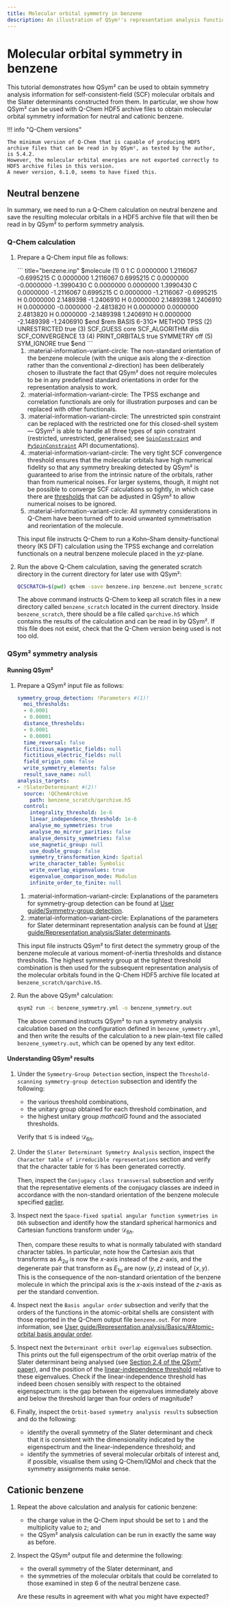 ```yaml
---
title: Molecular orbital symmetry in benzene
description: An illustration of QSym²'s representation analysis functionalities via molecular orbitals in benzene
---
```


# Molecular orbital symmetry in benzene

This tutorial demonstrates how QSym² can be used to obtain symmetry analysis information for self-consistent-field (SCF) molecular orbitals and the Slater determinants constructed from them.
In particular, we show how QSym² can be used with Q-Chem HDF5 archive files to obtain molecular orbital symmetry information for neutral and cationic benzene.

!!! info "Q-Chem versions"

    The minimum version of Q-Chem that is capable of producing HDF5 archive files that can be read in by QSym², as tested by the author, is 5.4.2.
    However, the molecular orbital energies are not exported correctly to HDF5 archive files in this version.
    A newer version, 6.1.0, seems to have fixed this.


## Neutral benzene

In summary, we need to run a Q-Chem calculation on neutral benzene and save the resulting molecular orbitals in a HDF5 archive file that will then be read in by QSym² to perform symmetry analysis.

### Q-Chem calculation

1. Prepare a Q-Chem input file as follows:

    <div class="annotate" markdown>
    ``` title="benzene.inp"
    $molecule (1)
        0 1
        C    0.0000000    1.2116067   -0.6995215
        C    0.0000000    1.2116067    0.6995215
        C    0.0000000   -0.0000000   -1.3990430
        C    0.0000000    0.0000000    1.3990430
        C    0.0000000   -1.2116067    0.6995215
        C    0.0000000   -1.2116067   -0.6995215
        H    0.0000000    2.1489398   -1.2406910
        H    0.0000000    2.1489398    1.2406910
        H    0.0000000   -0.0000000   -2.4813820
        H    0.0000000    0.0000000    2.4813820
        H    0.0000000   -2.1489398    1.2406910
        H    0.0000000   -2.1489398   -1.2406910
    $end
    $rem
        BASIS 6-31G*
        METHOD TPSS (2)
        UNRESTRICTED true (3)
        SCF_GUESS core
        SCF_ALGORITHM diis
        SCF_CONVERGENCE 13 (4)
        PRINT_ORBITALS true
        SYMMETRY off (5)
        SYM_IGNORE true
    $end
    ```
    </div>

    1. :material-information-variant-circle: The non-standard orientation of the benzene molecule (with the unique axis along the $x$-direction rather than the conventional $z$-direction) has been deliberately chosen to illustrate the fact that QSym² does not require molecules to be in any predefined standard orientations in order for the representation analysis to work.
    2. :material-information-variant-circle: The TPSS exchange and correlation functionals are only for illustration purposes and can be replaced with other functionals.
    3. :material-information-variant-circle: The unrestricted spin constraint can be replaced with the restricted one for this closed-shell system &mdash; QSym² is able to handle all three types of spin constraint (restricted, unrestricted, generalised; see [`SpinConstraint`](https://qsym2.dev/api/qsym2/angmom/spinor_rotation_3d/enum.SpinConstraint.html) and [`PySpinConstraint`](https://qsym2.dev/api/qsym2/bindings/python/integrals/enum.PySpinConstraint.html) API documentations).
    4. :material-information-variant-circle: The very tight SCF convergence threshold ensures that the molecular orbitals have high numerical fidelity so that any symmetry breaking detected by QSym² is guaranteed to arise from the intrinsic nature of the orbitals, rather than from numerical noises. For larger systems, though, it might not be possible to converge SCF calculations so tightly, in which case there are [thresholds](../user-guide/representation-analysis/basics.md/#thresholds) that can be adjusted in QSym² to allow numerical noises to be ignored.
    5. :material-information-variant-circle: All symmetry considerations in Q-Chem have been turned off to avoid unwanted symmetrisation and reorientation of the molecule.
    
    This input file instructs Q-Chem to run a Kohn&ndash;Sham density-functional theory (KS DFT) calculation using the TPSS exchange and correlation functionals on a neutral benzene molecule placed in the $yz$-plane.

2. Run the above Q-Chem calculation, saving the generated scratch directory in the current directory for later use with QSym²:

    ``` bash
    QCSCRATCH=$(pwd) qchem -save benzene.inp benzene.out benzene_scratch
    ```

    The above command instructs Q-Chem to keep all scratch files in a new directory called `benzene_scratch` located in the current directory.
    Inside `benzene_scratch`, there should be a file called `qarchive.h5` which contains the results of the calculation and can be read in by QSym².
    If this file does not exist, check that the Q-Chem version being used is not too old.

### QSym² symmetry analysis

#### Running QSym²

1. Prepare a QSym² input file as follows:

    ```yaml title="benzene_symmetry.yml"
    symmetry_group_detection: !Parameters #(1)!
      moi_thresholds:
      - 0.0001
      - 0.00001
      distance_thresholds:
      - 0.0001
      - 0.00001
      time_reversal: false
      fictitious_magnetic_fields: null
      fictitious_electric_fields: null
      field_origin_com: false
      write_symmetry_elements: false
      result_save_name: null
    analysis_targets:
    - !SlaterDeterminant #(2)!
      source: !QChemArchive
        path: benzene_scratch/qarchive.h5
      control:
        integrality_threshold: 1e-6
        linear_independence_threshold: 1e-6
        analyse_mo_symmetries: true
        analyse_mo_mirror_parities: false
        analyse_density_symmetries: false
        use_magnetic_group: null
        use_double_group: false
        symmetry_transformation_kind: Spatial
        write_character_table: Symbolic
        write_overlap_eigenvalues: true
        eigenvalue_comparison_mode: Modulus
        infinite_order_to_finite: null
    ```

    1. :material-information-variant-circle: Explanations of the parameters for symmetry-group detection can be found at [User guide/Symmetry-group detection](../user-guide/symmetry-group-detection.md).
    2. :material-information-variant-circle: Explanations of the parameters for Slater determinant representation analysis can be found at [User guide/Representation analysis/Slater determinants](../user-guide/representation-analysis/slater-determinants.md).

    This input file instructs QSym² to first detect the symmetry group of the benzene molecule at various moment-of-inertia thresholds and distance thresholds.
    The highest symmetry group at the tightest threshold combination is then used for the subsequent representation analysis of the molecular orbitals found in the Q-Chem HDF5 archive file located at `benzene_scratch/qarchive.h5`.

2. Run the above QSym² calculation:

    ```bash
    qsym2 run -c benzene_symmetry.yml -o benzene_symmetry.out
    ```

    The above command instructs QSym² to run a symmetry analysis calculation based on the configuration defined in `benzene_symmetry.yml`, and then write the results of the calculation to a new plain-text file called `benzene_symmetry.out`, which can be opened by any text editor.


#### Understanding QSym² results

1. Under the `Symmetry-Group Detection` section, inspect the `Threshold-scanning symmetry-group detection` subsection and identify the following:

    - the various threshold combinations,
    - the unitary group obtained for each threshold combination, and
    - the highest unitary group $mathcal{G}$ found and the associated thresholds.

    Verify that $\mathcal{G}$ is indeed $\mathcal{D}_{6h}$.

2. Under the `Slater Determinant Symmetry Analysis` section, inspect the `Character table of irreducible representations` section and verify that the character table for $\mathcal{G}$ has been generated correctly.

    Then, inspect the `Conjugacy class transversal` subsection and verify that the representative elements of the conjugacy classes are indeed in accordance with the non-standard orientation of the benzene molecule specified [earlier](#q-chem-calculation).

3. Inspect next the `Space-fixed spatial angular function symmetries in D6h` subsection and identify how the standard spherical harmonics and Cartesian functions transform under $\mathcal{D}_{6h}$.

    Then, compare these results to what is normally tabulated with standard character tables.
    In particular, note how the Cartesian axis that transforms as $A_{2u}$ is now the $x$-axis instead of the $z$-axis, and the degenerate pair that transform as $E_{1u}$ are now $(y, z)$ instead of $(x, y)$. This is the consequence of the non-standard orientation of the benzene molecule in which the principal axis is the $x$-axis instead of the $z$-axis as per the standard convention.

4. Inspect next the `Basis angular order` subsection and verify that the orders of the functions in the atomic-orbital shells are consistent with those reported in the Q-Chem output file `benzene.out`.
For more information, see [User guide/Representation analysis/Basics/#Atomic-orbital basis angular order](../user-guide/representation-analysis/basics.md/#atomic-orbital-basis-angular-order).

5. Inspect next the `Determinant orbit overlap eigenvalues` subsection.
This prints out the full eigenspectrum of the orbit overlap matrix of the Slater determinant being analysed (see [Section 2.4 of the QSym² paper](../about/authorship.md#publications)), and the position of the [linear-independence threshold](../user-guide/representation-analysis/basics.md/#linear-independence-threshold) relative to these eigenvalues.
Check if the linear-independence threshold has indeed been chosen sensibly with respect to the obtained eigenspectrum: is the gap between the eigenvalues immediately above and below the threshold larger than four orders of magnitude?

6. Finally, inspect the `Orbit-based symmetry analysis results` subsection and do the following:

    - identify the overall symmetry of the Slater determinant and check that it is consistent with the dimensionality indicated by the eigenspectrum and the linear-independence threshold; and
    - identify the symmetries of several molecular orbitals of interest and, if possible, visualise them using Q-Chem/IQMol and check that the symmetry assignments make sense.


## Cationic benzene

1. Repeat the above calculation and analysis for cationic benzene:

    - the charge value in the Q-Chem input should be set to `1` and the multiplicity value to `2`; and
    - the QSym² analysis calculation can be run in exactly the same way as before.

2. Inspect the QSym² output file and determine the following:

    - the overall symmetry of the Slater determinant, and
    - the symmetries of the molecular orbitals that could be correlated to those examined in step 6 of the neutral benzene case.

    Are these results in agreement with what you might have expected?
